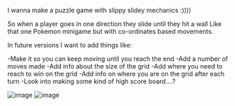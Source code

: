 I wanna make a puzzle game with slippy slidey mechanics :))))

So when a player goes in one direction they slide until they hit a wall
Like that one Pokemon minigame but with co-ordinates based movements. 

In future versions I want to add things like:

-Make it so you can keep moving until you reach the end
-Add a number of moves made
-Add info about the size of the grid
-Add where you need to reach to win on the grid
-Add info on where you are on the grid after each turn
-Look into making some kind of high score board....?

![image](https://user-images.githubusercontent.com/89007861/158974746-65fc55d5-98f7-4ede-a2d2-25f6cd0489ea.png)
![image](https://user-images.githubusercontent.com/89007861/158975066-88c76a2b-e849-408a-95a2-83d79e7c63ea.png)
